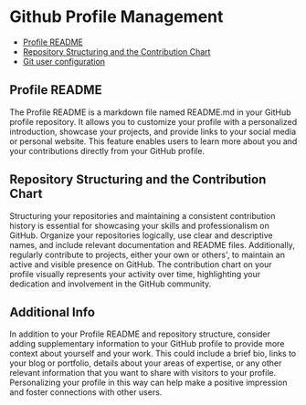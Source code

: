 # Github Profile Management

- [Profile README](#profile-readme)
- [Repository Structuring and the Contribution Chart](#repository-structuring-and-the-contribution-chart)
- [Git user configuration](#git-user-configuration)

## Profile README

The Profile README is a markdown file named README.md in your GitHub profile repository. It allows you to customize your profile with a personalized introduction, showcase your projects, and provide links to your social media or personal website. This feature enables users to learn more about you and your contributions directly from your GitHub profile.

## Repository Structuring and the Contribution Chart

Structuring your repositories and maintaining a consistent contribution history is essential for showcasing your skills and professionalism on GitHub. Organize your repositories logically, use clear and descriptive names, and include relevant documentation and README files. Additionally, regularly contribute to projects, either your own or others', to maintain an active and visible presence on GitHub. The contribution chart on your profile visually represents your activity over time, highlighting your dedication and involvement in the GitHub community.

## Additional Info

In addition to your Profile README and repository structure, consider adding supplementary information to your GitHub profile to provide more context about yourself and your work. This could include a brief bio, links to your blog or portfolio, details about your areas of expertise, or any other relevant information that you want to share with visitors to your profile. Personalizing your profile in this way can help make a positive impression and foster connections with other users.